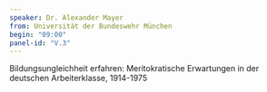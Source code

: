 ```yaml
---
speaker: Dr. Alexander Mayer
from: Universität der Bundeswehr München
begin: "09:00"
panel-id: "V.3"
---
```


Bildungsungleichheit erfahren: Meritokratische Erwartungen in der deutschen Arbeiterklasse, 1914-1975
